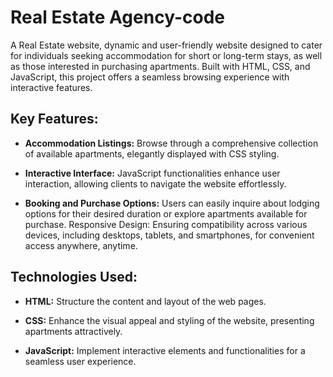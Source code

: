 # Real Estate Agency-code

A Real Estate website, dynamic and user-friendly website designed to cater for individuals seeking accommodation for short or long-term stays, as well as those interested in purchasing apartments. Built with HTML, CSS, and JavaScript, this project offers a seamless browsing experience with interactive features.

## Key Features:
- **Accommodation Listings:** Browse through a comprehensive collection of available apartments, elegantly displayed with CSS styling.

- **Interactive Interface:** JavaScript functionalities enhance user interaction, allowing clients to navigate the website effortlessly.

- **Booking and Purchase Options:** Users can easily inquire about lodging options for their desired duration or explore apartments available for purchase.
Responsive Design: Ensuring compatibility across various devices, including desktops, tablets, and smartphones, for convenient access anywhere, anytime.

## Technologies Used:
- **HTML:** Structure the content and layout of the web pages.

- **CSS:** Enhance the visual appeal and styling of the website, presenting apartments attractively.

- **JavaScript:** Implement interactive elements and functionalities for a seamless user experience.
